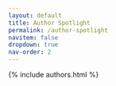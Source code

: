 ```yaml
---
layout: default
title: Author Spotlight
permalink: /author-spotlight
navitem: false
dropdown: true
nav-order: 2
---
```

{% include authors.html %}